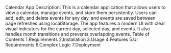 Calendar App
Description:
This is a calendar application that allows users to view a calendar, manage events, and store them persistently. Users can add, edit, and delete events for any day, and events are saved between page refreshes using localStorage. The app features a modern UI with clear visual indicators for the current day, selected day, and events. It also handles month transitions and prevents overlapping events.
Table of Contents
1.Requirements
2.Installation
3.Usage
4.Features
5.UI Requirements
6.Complex Logic
7.Deployment
